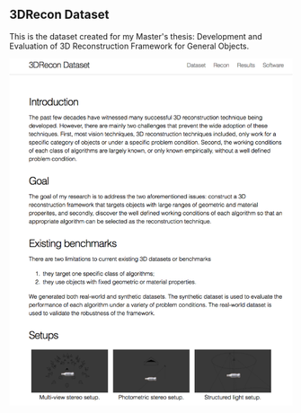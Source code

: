 ## 3DRecon Dataset

This is the dataset created for my Master's thesis: Development and Evaluation of 3D Reconstruction Framework for General Objects.

![sample image](assets/sample_img.png)